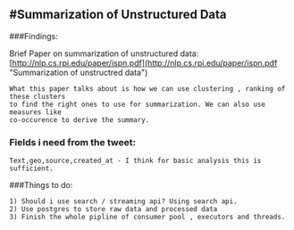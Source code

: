#Summarization of Unstructured Data
------------------------------------------
###Findings:

Brief Paper on summarization of unstructured data:
[http://nlp.cs.rpi.edu/paper/ispn.pdf](http://nlp.cs.rpi.edu/paper/ispn.pdf "Summarization of unstructred data")
	
	What this paper talks about is how we can use clustering , ranking of these clusters
	to find the right ones to use for summarization. We can also use measures like
	co-occurence to derive the summary.

### Fields i need from the tweet:

	Text,geo,source,created_at - I think for basic analysis this is sufficient.

###Things to do:
	
	
	1) Should i use search / streaming api? Using search api.
	2) Use postgres to store raw data and processed data
	3) Finish the whole pipline of consumer pool , executors and threads.
	


	


